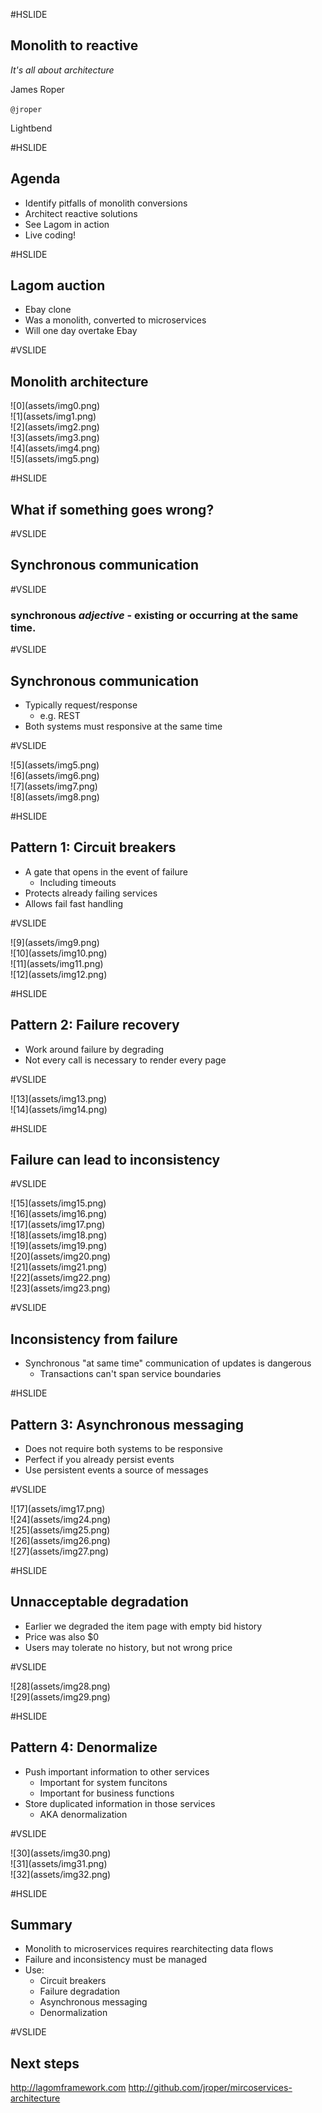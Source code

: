 #HSLIDE

## Monolith to reactive

*It's all about architecture*

James Roper

`@jroper`

Lightbend

#HSLIDE

## Agenda

- Identify pitfalls of monolith conversions     <!-- .element: class="fragment" -->
- Architect reactive solutions                  <!-- .element: class="fragment" -->
- See Lagom in action                           <!-- .element: class="fragment" -->
- Live coding!                                  <!-- .element: class="fragment" -->

#HSLIDE

## Lagom auction

- Ebay clone                                    <!-- .element: class="fragment" -->
- Was a monolith, converted to microservices    <!-- .element: class="fragment" -->
- Will one day overtake Ebay                    <!-- .element: class="fragment" -->

#VSLIDE

## Monolith architecture

<div class="image-fragments">
    <div>
![0](assets/img0.png)
    </div>
    <div class="fragment">
![1](assets/img1.png)
    </div>
    <div class="fragment">
![2](assets/img2.png)
    </div>
    <div class="fragment">
![3](assets/img3.png)
    </div>
    <div class="fragment">
![4](assets/img4.png)
    </div>
    <div class="fragment">
![5](assets/img5.png)
    </div>
</div>

#HSLIDE

## What if something goes wrong?

#VSLIDE

## Synchronous communication

#VSLIDE

### synchronous *adjective* - existing or occurring at the same time.

#VSLIDE

## Synchronous communication

- Typically request/response                    <!-- .element: class="fragment" -->
    - e.g. REST                                 <!-- .element: class="fragment" -->
- Both systems must responsive at the same time <!-- .element: class="fragment" -->

#VSLIDE

<div class="image-fragments">
    <div>
![5](assets/img5.png)
    </div>
    <div class="fragment">
![6](assets/img6.png)
    </div>
    <div class="fragment">
![7](assets/img7.png)
    </div>
    <div class="fragment">
![8](assets/img8.png)
    </div>
</div>

#HSLIDE

## Pattern 1: Circuit breakers

- A gate that opens in the event of failure     <!-- .element: class="fragment" -->
    - Including timeouts                        <!-- .element: class="fragment" -->
- Protects already failing services             <!-- .element: class="fragment" -->
- Allows fail fast handling                     <!-- .element: class="fragment" -->

#VSLIDE

<div class="image-fragments">
    <div>
![9](assets/img9.png)
    </div>
    <div class="fragment">
![10](assets/img10.png)
    </div>
    <div class="fragment">
![11](assets/img11.png)
    </div>
    <div class="fragment">
![12](assets/img12.png)
    </div>
</div>

#HSLIDE

## Pattern 2: Failure recovery

- Work around failure by degrading                  <!-- .element: class="fragment" -->
- Not every call is necessary to render every page  <!-- .element: class="fragment" -->

#VSLIDE

<div class="image-fragments">
    <div>
![13](assets/img13.png)
    </div>
    <div class="fragment">
![14](assets/img14.png)
    </div>
</div>

#HSLIDE

## Failure can lead to inconsistency

#VSLIDE

<div class="image-fragments">
    <div>
![15](assets/img15.png)
    </div>
    <div class="fragment">
![16](assets/img16.png)
    </div>
    <div class="fragment">
![17](assets/img17.png)
    </div>
    <div class="fragment">
![18](assets/img18.png)
    </div>
    <div class="fragment">
![19](assets/img19.png)
    </div>
    <div class="fragment">
![20](assets/img20.png)
    </div>
    <div class="fragment">
![21](assets/img21.png)
    </div>
    <div class="fragment">
![22](assets/img22.png)
    </div>
    <div class="fragment">
![23](assets/img23.png)
    </div>
</div>

#VSLIDE

## Inconsistency from failure

- Synchronous "at same time" communication of updates is dangerous  <!-- .element: class="fragment" -->
    - Transactions can't span service boundaries                    <!-- .element: class="fragment" -->

#HSLIDE

## Pattern 3: Asynchronous messaging

- Does not require both systems to be responsive    <!-- .element: class="fragment" -->
- Perfect if you already persist events             <!-- .element: class="fragment" -->
- Use persistent events a source of messages        <!-- .element: class="fragment" -->

#VSLIDE

<div class="image-fragments">
    <div>
![17](assets/img17.png)
    </div>
    <div class="fragment">
![24](assets/img24.png)
    </div>
    <div class="fragment">
![25](assets/img25.png)
    </div>
    <div class="fragment">
![26](assets/img26.png)
    </div>
    <div class="fragment">
![27](assets/img27.png)
    </div>
</div>

#HSLIDE

## Unnacceptable degradation

- Earlier we degraded the item page with empty bid history  <!-- .element: class="fragment" -->
- Price was also $0                                         <!-- .element: class="fragment" -->
- Users may tolerate no history, but not wrong price        <!-- .element: class="fragment" -->

#VSLIDE

<div class="image-fragments">
    <div>
![28](assets/img28.png)
    </div>
    <div class="fragment">
![29](assets/img29.png)
    </div>
</div>

#HSLIDE

## Pattern 4: Denormalize

- Push important information to other services      <!-- .element: class="fragment" -->
    - Important for system funcitons                <!-- .element: class="fragment" -->
    - Important for business functions              <!-- .element: class="fragment" -->
- Store duplicated information in those services    <!-- .element: class="fragment" -->
    - AKA denormalization                           <!-- .element: class="fragment" -->

#VSLIDE

<div class="image-fragments">
    <div>
![30](assets/img30.png)
    </div>
    <div class="fragment">
![31](assets/img31.png)
    </div>
    <div class="fragment">
![32](assets/img32.png)
    </div>
</div>

#HSLIDE

## Summary

- Monolith to microservices requires rearchitecting data flows  <!-- .element: class="fragment" -->
- Failure and inconsistency must be managed                     <!-- .element: class="fragment" -->
- Use:                                                          <!-- .element: class="fragment" -->
    - Circuit breakers                                          <!-- .element: class="fragment" -->
    - Failure degradation                                       <!-- .element: class="fragment" -->
    - Asynchronous messaging                                    <!-- .element: class="fragment" -->
    - Denormalization                                           <!-- .element: class="fragment" -->

#VSLIDE

## Next steps

http://lagomframework.com
http://github.com/jroper/mircoservices-architecture
